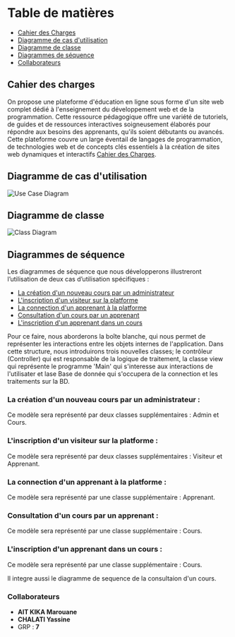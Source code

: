 
# Table de matières
- [Cahier des Charges](#cahier-des-charges)
- [Diagramme de cas d'utilisation](#use-case)
- [Diagramme de classe](#class)
- [Diagrammes de séquence](#sequence)
- [Collaborateurs](#Collaborateurs)

## <a name="cahier-des-charges"></a> Cahier des charges

On propose une plateforme d'éducation en ligne sous forme d'un site web complet dédié à l'enseignement du 
développement web et de la programmation. Cette ressource pédagogique offre une variété de 
tutoriels, de guides et de ressources interactives soigneusement élaborés pour répondre aux 
besoins des apprenants, qu'ils soient débutants ou avancés. Cette plateforme couvre un large 
éventail de langages de programmation, de technologies web et de concepts clés essentiels à la 
création de sites web dynamiques et interactifs [Cahier des Charges](https://github.com/Marouane124/Projet-UML/blob/main/Cahier%20des%20charges.pdf).

## <a name="use-case"></a> Diagramme de cas d'utilisation
![Use Case Diagram](https://github.com/Marouane124/Projet-UML/assets/110178036/81121ae7-5787-410e-8552-fc48d5e46f50)

## <a name="class"></a> Diagramme de classe
![Class Diagram](https://github.com/Marouane124/Projet-UML/assets/110178036/c31b00ab-1bab-465c-8d7d-33bec66b55d5)

## <a name="sequence"></a> Diagrammes de séquence
Les diagrammes de séquence que nous développerons illustreront l’utilisation de deux cas d’utilisation spécifiques :
- [La création d'un nouveau cours par un administrateur](#sequence1)
- [L'inscription d'un visiteur sur la platforme](#sequence2)
- [La connection d'un apprenant à la platforme](#sequence3)
- [Consultation d'un cours par un apprenant](#sequence4)
- [L'inscription d'un apprenant dans un cours](#sequence5)

Pour ce faire, nous aborderons la boîte blanche, qui nous permet de représenter les interactions entre les objets internes de l'application.
Dans cette structure, nous introduirons trois nouvelles classes; le contrôleur (Controller) qui est responsable de la logique de traitement, la classe view qui
représente le programme 'Main' qui s'interesse aux interactions de l'utilisater et lase Base de donnée qui s'occupera de la connection et les traitements sur la BD.

### <a name="sequence1"></a> La création d'un nouveau cours par un administrateur :
Ce modèle sera représenté par deux classes supplémentaires : Admin et Cours.

### <a name="sequence2"></a> L'inscription d'un visiteur sur la platforme :
Ce modèle sera représenté par deux classes supplémentaires : Visiteur et Apprenant.

### <a name="sequence3"></a> La connection d'un apprenant à la platforme :
Ce modèle sera représenté par une classe supplémentaire : Apprenant.

### <a name="sequence4"></a> Consultation d'un cours par un apprenant :
Ce modèle sera représenté par une classe supplémentaire : Cours.

### <a name="sequence5"></a> L'inscription d'un apprenant dans un cours :
Ce modèle sera représenté par une classe supplémentaire : Cours.

Il integre aussi le diagramme de sequence de la consultaion d'un cours.


### <a name="Collaborateurs"></a> Collaborateurs
- **AIT KIKA Marouane**
- **CHALATI Yassine**
- GRP : **7**
  
